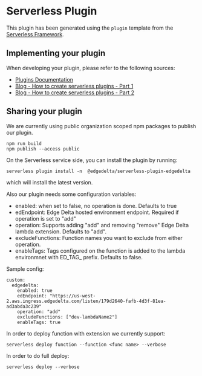 # Serverless Plugin

This plugin has been generated using the `plugin` template from the [Serverless Framework](https://www.serverless.com/).

## Implementing your plugin

When developing your plugin, please refer to the following sources:

- [Plugins Documentation](https://www.serverless.com/framework/docs/providers/aws/guide/plugins/)
- [Blog - How to create serverless plugins - Part 1](https://serverless.com/blog/writing-serverless-plugins/)
- [Blog - How to create serverless plugins - Part 2](https://serverless.com/blog/writing-serverless-plugins-2/)

## Sharing your plugin

We are currently using public organization scoped npm packages to publish our plugin. 
```
npm run build
npm publish --access public   
```

On the Serverless service side, you can install the plugin by running:
```
serverless plugin install -n  @edgedelta/serverless-plugin-edgedelta

```
which will install the latest version.

Also our plugin needs some configuration variables:
- enabled: when set to false, no operation is done. Defaults to true
- edEndpoint: Edge Delta hosted environment endpoint. Required if operation is set to "add"
- operation: Supports adding "add" and removing "remove" Edge Delta lambda extension. Defaults to "add".
- excludeFunctions: Function names you want to exclude from either operation.
- enableTags: Tags configured on the function is added to the lambda environmnet with ED_TAG_ prefix. Defaults to false.

Sample config:
```
custom:
  edgedelta:
    enabled: true
    edEndpoint: "https://us-west-2.aws.ingress.edgedelta.com/listen/179d2640-fafb-4d3f-81ea-ad3abda3c239"
    operation: "add"
    excludeFunctions: ["dev-lambdaName2"]
    enableTags: true
```

In order to deploy function with extension we currently support:
```
serverless deploy function --function <func name> --verbose

```

In order to do full deploy:
```
serverless deploy --verbose
```